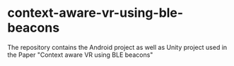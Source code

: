 # context-aware-vr-using-ble-beacons
The repository contains the Android project as well as Unity project used in the Paper "Context aware VR using BLE beacons"

